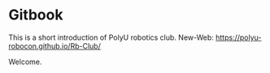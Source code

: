
 # Gitbook
This is a short introduction of PolyU robotics club.
New-Web: https://polyu-robocon.github.io/Rb-Club/

Welcome.

